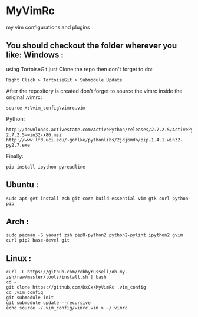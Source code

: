 MyVimRc
=======
my vim configurations and plugins

You should checkout the folder wherever you like:
Windows :
----------
using TortoiseGit just Clone the repo
then don't forget to do:

    Right Click > TortoiseGit > Submodule Update

After the repository is created don't forget to
source the vimrc inside the original .vimrc:

    source X:\vim_config\vimrc.vim

Python:

    http://downloads.activestate.com/ActivePython/releases/2.7.2.5/ActivePython-2.7.2.5-win32-x86.msi
    http://www.lfd.uci.edu/~gohlke/pythonlibs/2jdj6mdn/pip-1.4.1.win32-py2.7.exe

Finally:

    pip install ipython pyreadline

Ubuntu :
----------

    sudo apt-get install zsh git-core build-essential vim-gtk curl python-pip

Arch :
----------

    sudo pacman -S yaourt zsh pep8-python2 python2-pylint ipython2 gvim curl pip2 base-devel git

Linux :
----------

    curl -L https://github.com/robbyrussell/oh-my-zsh/raw/master/tools/install.sh | bash
    cd ~
    git clone https://github.com/DxCx/MyVimRc .vim_config
    cd .vim_config
    git submodule init
    git submodule update --recursive
    echo source ~/.vim_config/vimrc.vim > ~/.vimrc
    
